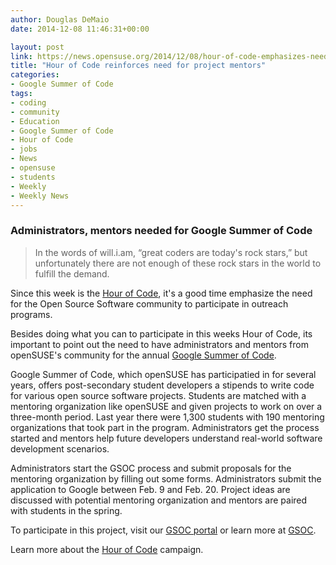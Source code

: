 ```yaml
---
author: Douglas DeMaio
date: 2014-12-08 11:46:31+00:00

layout: post
link: https://news.opensuse.org/2014/12/08/hour-of-code-emphasizes-need-for-mentors/
title: "Hour of Code reinforces need for project mentors"
categories:
- Google Summer of Code
tags:
- coding
- community
- Education
- Google Summer of Code
- Hour of Code
- jobs
- News
- opensuse
- students
- Weekly
- Weekly News
---
```



### Administrators, mentors needed for Google Summer of Code





<blockquote>In the words of will.i.am, “great coders are today's rock stars,” but unfortunately there are not enough of these rock stars in the world to fulfill the demand.</blockquote>


Since this week is the [Hour of Code](https://www.youtube.com/channel/UCJyEBMU1xVP2be1-AoGS1BA), it's a good time emphasize the need for the Open Source Software community to participate in outreach programs.

Besides doing what you can to participate in this weeks Hour of Code, its important to point out the need to have administrators and mentors from openSUSE's community for the annual [Google Summer of Code](http://www.google-melange.com/gsoc/homepage/google/gsoc2015).

Google Summer of Code, which openSUSE has participatied in for several years, offers post-secondary student developers a stipends to write code for various open source software projects. Students are matched with a mentoring organization like openSUSE and given projects to work on over a three-month period. Last year there were 1,300 students with 190 mentoring organizations that took part in the program. Administrators get the process started and mentors help future developers understand real-world software development scenarios.

Administrators start the GSOC process and submit proposals for the mentoring organization by filling out some forms. Administrators submit the application to Google between Feb. 9 and Feb. 20. Project ideas are discussed with potential mentoring organization and mentors are paired with students in the spring.

To participate in this project, visit our [GSOC portal](http://bit.ly/1BsP7uY) or learn more at [GSOC](http://bit.ly/1w5aEGw).

Learn more about the [Hour of Code](http://bit.ly/1ub9nIO) campaign.		
